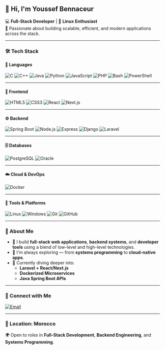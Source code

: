 ## 👋 Hi, I'm Youssef Bennaceur

💻 **Full-Stack Developer** | 🐧 **Linux Enthusiast**  
🚀 Passionate about building scalable, efficient, and modern applications across the stack.

---

### 🛠️ Tech Stack

#### 🔹 **Languages**
![C](https://img.shields.io/badge/C-00599C?style=for-the-badge&logo=c&logoColor=white)
![C++](https://img.shields.io/badge/C++-004482?style=for-the-badge&logo=cplusplus&logoColor=white)
![Java](https://img.shields.io/badge/Java-007396?style=for-the-badge&logo=java&logoColor=white)
![Python](https://img.shields.io/badge/Python-3776ab?style=for-the-badge&logo=python&logoColor=ffde57)
![JavaScript](https://img.shields.io/badge/JavaScript-efd81d?style=for-the-badge&logo=javascript&logoColor=black)
![PHP](https://img.shields.io/badge/PHP-787cb5?style=for-the-badge&logo=php&logoColor=white)
![Bash](https://img.shields.io/badge/Bash-121011?style=for-the-badge&logo=gnu-bash&logoColor=white)
![PowerShell](https://img.shields.io/badge/PowerShell-5391FE?style=for-the-badge&logo=powershell&logoColor=white)

---

#### 🎨 **Frontend**
![HTML5](https://img.shields.io/badge/HTML5-FF5733?style=for-the-badge&logo=html5&logoColor=white)
![CSS3](https://img.shields.io/badge/CSS3-264de4?style=for-the-badge&logo=css3&logoColor=white)
![React](https://img.shields.io/badge/React-61dafb?style=for-the-badge&logo=react&logoColor=black)
![Next.js](https://img.shields.io/badge/Next.js-000000?style=for-the-badge&logo=next.js&logoColor=white)

---

#### ⚙️ **Backend**
![Spring Boot](https://img.shields.io/badge/SpringBoot-6DB33F?style=for-the-badge&logo=spring-boot&logoColor=white)
![Node.js](https://img.shields.io/badge/Node.js-339933?style=for-the-badge&logo=node.js&logoColor=white)
![Express](https://img.shields.io/badge/Express.js-000000?style=for-the-badge&logo=express&logoColor=white)
![Django](https://img.shields.io/badge/Django-092E20?style=for-the-badge&logo=django&logoColor=white)
![Laravel](https://img.shields.io/badge/Laravel-ff2d20?style=for-the-badge&logo=laravel&logoColor=white)

---

#### 🗄️ **Databases**
![PostgreSQL](https://img.shields.io/badge/PostgreSQL-316192?style=for-the-badge&logo=postgresql&logoColor=white)
![Oracle](https://img.shields.io/badge/OracleSQL-F80000?style=for-the-badge&logo=oracle&logoColor=white)

---

#### ☁️ **Cloud & DevOps**
![Docker](https://img.shields.io/badge/Docker-2496ed?style=for-the-badge&logo=docker&logoColor=white)

---

#### 🧰 **Tools & Platforms**
![Linux](https://img.shields.io/badge/Linux-fcc624?style=for-the-badge&logo=linux&logoColor=black)
![Windows](https://img.shields.io/badge/Windows-0078D6?style=for-the-badge&logo=windows&logoColor=white)
![Git](https://img.shields.io/badge/Git-f05032?style=for-the-badge&logo=git&logoColor=white)
![GitHub](https://img.shields.io/badge/GitHub-181717?style=for-the-badge&logo=github&logoColor=white)

---

### 🌟 About Me
- 🔧 I build **full-stack web applications**, **backend systems**, and **developer tools** using a blend of low-level and high-level technologies.  
- 🧠 I'm always exploring — from **systems programming** to **cloud-native apps**.  
- 🌱 Currently diving deeper into:
  - **Laravel + React/Next.js**
  - **Dockerized Microservices**
  - **Java Spring Boot APIs**

---

### 🔗 Connect with Me

[![Email](https://img.shields.io/badge/Email-D14836?style=for-the-badge&logo=gmail&logoColor=white)](mailto:YOUR_EMAIL)

---

### 📍 Location: Morocco  
🌍 Open to roles in **Full-Stack Development**, **Backend Engineering**, and **Systems Programming**.
